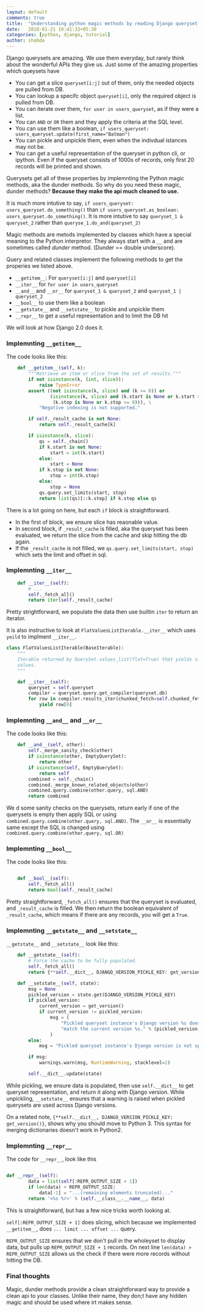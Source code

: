 ```yaml
---
layout: default
comments: true
title:  "Understanding python magic methods by reading Django queryset source code."
date:   2018-01-21 19:41:32+05:30
categories: [python, django, tutorial]
author: shabda
---
```


Django querysets are amazing. We use them everyday, but rarely think about the wonderful APIs they give us. Just some of the amazing properties which queysets have

- You can get a slice `queryset[i:j]` out of them, only the needed objects are pulled from DB.
- You can lookup a specifc object `queryset[i]`, only the required object is pulled from DB.
- You can iterate over them, `for user in users_queryset`, as if they were a list.
- You can `AND` or `OR` them and they apply the criteria at the SQL level.
- You can use them like a boolean, `if users_queryset: users_queryset.update(first_name="Batman")`
- You can pickle and unpickle them, even when the indivdual istances may not be.
- You can get a useful representation of the queryset in python cli, or ipython. Even if the queryset consists of 1000s of records, only first 20 records will be printed and shown.

Querysets get all of these properties by implemnting the Python magic methods, aka the dunder methods. So why do you need these magic, dunder methods? **Because they make the api much cleaned to use.**

It is much more intutive to say, `if users_queryset: users_queryset.do_something()` than `if users_queryset.as_boolean: users_queryset.do_something()`. It is more intutive to say `queryset_1 & queryset_2` rather than `queryse_1.do_and(queryset_2)`

Magic methods are metods implemented by classes which have a special meaning to the Python interpretor. They always start with a `__` and are sometimes called *dunder* method. (Dunder == double underscore).

Query and related classes implement the following methods to get the properies we listed above.

- `__getitem__`: For `queryset[i:j]` and `queryset[i]`
- `__iter__` for `for user in users_queryset`
- `__and__` and `__or__` for `queryset_1 & queryset_2` and `queryset_1 | queryset_2`
- `__bool__` to use them like a boolean
- `__getstate__` and `__setstate__` to pickle and unpickle them
- `__repr__` to get a useful representation and to limit the DB hit

We will look at how Django 2.0 does it.

### Implemnting `__getitem__`

The code looks like this:

``` python
    def __getitem__(self, k):
        """Retrieve an item or slice from the set of results."""
        if not isinstance(k, (int, slice)):
            raise TypeError
        assert ((not isinstance(k, slice) and (k >= 0)) or
                (isinstance(k, slice) and (k.start is None or k.start >= 0) and
                 (k.stop is None or k.stop >= 0))), \
            "Negative indexing is not supported."

        if self._result_cache is not None:
            return self._result_cache[k]

        if isinstance(k, slice):
            qs = self._chain()
            if k.start is not None:
                start = int(k.start)
            else:
                start = None
            if k.stop is not None:
                stop = int(k.stop)
            else:
                stop = None
            qs.query.set_limits(start, stop)
            return list(qs)[::k.step] if k.step else qs
```

There is a lot going on here, but each `if` block is straightforward.

- In the first of block, we ensure slice has reaonable value.
- In second block, if `_result_cache` is filled, aka the queryset has been evaluated, we return the slice from the cache and skip hitting the db again.
- If the  `_result_cache` is not filled, we `qs.query.set_limits(start, stop)` which sets the limit and offset in sql.

### Implemnting `__iter__`

``` python
    def __iter__(self):
        # ...
        self._fetch_all()
        return iter(self._result_cache)
```

Pretty strightforward, we populate the data then use builtin `iter` to return an iterator.

It is also instructive to look at `FlatValuesListIterable.__iter__` which uses `yeild` to implment `__iter__`.

``` python
class FlatValuesListIterable(BaseIterable):
    """
    Iterable returned by QuerySet.values_list(flat=True) that yields single
    values.
    """

    def __iter__(self):
        queryset = self.queryset
        compiler = queryset.query.get_compiler(queryset.db)
        for row in compiler.results_iter(chunked_fetch=self.chunked_fetch, chunk_size=self.chunk_size):
            yield row[0]
```

### Implemnting `__and__` and `__or__`

The code looks like this:

```python
    def __and__(self, other):
        self._merge_sanity_check(other)
        if isinstance(other, EmptyQuerySet):
            return other
        if isinstance(self, EmptyQuerySet):
            return self
        combined = self._chain()
        combined._merge_known_related_objects(other)
        combined.query.combine(other.query, sql.AND)
        return combined
```

We d some sanity checks on the querysets, return early if one of the querysets is empty then apply SQL or using `combined.query.combine(other.query, sql.AND)`. The `__or__` is essentially same except the SQL is changed using `combined.query.combine(other.query, sql.OR)`

### Implemnting `__bool__`

The code looks like this:

```python

    def __bool__(self):
        self._fetch_all()
        return bool(self._result_cache)
```

Pretty straightforward, `_fetch_all()` ensures that the queryset is evaluated,
and `_result_cache` is filled. We then return the boolean equivalent of `_result_cache`, which means if there are any records, you will get a `True`.


### Implemnting `__getstate__` and `__setstate__`

`__getstate__` and `__setstate__` look like this:

```python
    def __getstate__(self):
        # Force the cache to be fully populated.
        self._fetch_all()
        return {**self.__dict__, DJANGO_VERSION_PICKLE_KEY: get_version()}

    def __setstate__(self, state):
        msg = None
        pickled_version = state.get(DJANGO_VERSION_PICKLE_KEY)
        if pickled_version:
            current_version = get_version()
            if current_version != pickled_version:
                msg = (
                    "Pickled queryset instance's Django version %s does not "
                    "match the current version %s." % (pickled_version, current_version)
                )
        else:
            msg = "Pickled queryset instance's Django version is not specified."

        if msg:
            warnings.warn(msg, RuntimeWarning, stacklevel=2)

        self.__dict__.update(state)

```

While pickling, we ensure data is populated, then use `self.__dict__` to get queryset representation, and return it along with Django version. While unpickling,
`__setstate__` ensures that a warning is raised when pickled querysets are used across Django versions.

On a related note, `{**self.__dict__, DJANGO_VERSION_PICKLE_KEY: get_version()}`, shows why you should move to Python 3. This syntax for merging dictionaries doesn't work in Python2.

### Implemnting `__repr__`

The code for `__repr__`, look like this

```python

def __repr__(self):
        data = list(self[:REPR_OUTPUT_SIZE + 1])
        if len(data) > REPR_OUTPUT_SIZE:
            data[-1] = "...(remaining elements truncated)..."
        return '<%s %r>' % (self.__class__.__name__, data)
```

This is straightforward, but has a few nice tricks worth looking at.

`self[:REPR_OUTPUT_SIZE + 1]` does slicing, which because we implemented `__getitem__`, does `... limit ... offset ...` query.

`REPR_OUTPUT_SIZE` ensures that we don't pull in the wholeyset to display data, but pulls up `REPR_OUTPUT_SIZE + 1` records. On next line `len(data) > REPR_OUTPUT_SIZE` allows us the check if there were more records without hitting the DB.

### Final thoughts

Magic, dunder methods provide a clean straightforward way to provide a clean api to your classes. Unlike their name, they don;t have any hidden magic and should be used where irt makes sense.
